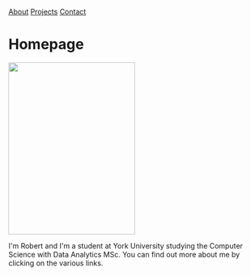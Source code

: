 [About](/about_me.md)    [Projects](/projects.md)    [Contact](/contact_me.md)
# Homepage

<image src="/avatar.jpg" width="250" height="340">

I'm Robert and I'm a student at York University studying the Computer Science with Data Analytics MSc. You can find out more about me by clicking on the various links.



